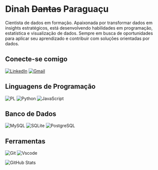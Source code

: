 
# Dinah ~~Dantas~~ Paraguaçu

Cientista de dados em formação. Apaixonada por transformar dados em insights estratégicos, está desenvolvendo habilidades em programação, estatística e visualização de dados. Sempre em busca de oportunidades para aplicar seu aprendizado e contribuir com soluções orientadas por dados.

## Conecte-se comigo


[![LinkedIn](https://img.shields.io/badge/LinkedIn-6D17BD?style=for-the-badge&logo=linkedin&logoColor=white)](https://www.linkedin.com/in/dinah-r-dantas-384a26198/)
[![Gmail](https://img.shields.io/badge/Gmail-6D17BD?style=for-the-badge&logo=gmail&logoColor=B3A4BF)](mailto:dinah.dantass@gmail.com)

## Linguagens de Programação

 ![PL](https://img.shields.io/badge/PL%2FSQL-2A044A?style=for-the-badge&logo=oracle&logoColor=2A044A&labelColor=FFFFFF&color=7C6099) ![Python](https://img.shields.io/badge/python-7C6099?style=for-the-badge&logo=python&logoColor=2A044A)  ![JavaScript](https://img.shields.io/badge/JavaScript-7C6099?style=for-the-badge&logo=javascript&logoColor=2A044A)

 ## Banco de Dados

 ![MySQL](https://img.shields.io/badge/MySQL-2A044A?style=for-the-badge&logo=mysql&logoColor=white) ![SQLite](https://img.shields.io/badge/SQLite-2A044A?style=for-the-badge&logo=sqlite&logoColor=white) ![PostgreSQL](https://img.shields.io/badge/PostgreSQL-2A044A?style=for-the-badge&logo=postgresql&logocolor=white)

 ## Ferramentas

 ![Git](https://img.shields.io/badge/GIT-9774B8?style=for-the-badge&logo=git&logoColor=white) ![Vscode](https://img.shields.io/badge/Vscode-9774B8?style=for-the-badge&logo=visual-studio-code&logoColor=white)


![GitHub Stats](https://github-readme-stats.vercel.app/api?username=dinah-parag&theme=transparent&bg_color=000&border_color=2A044A&show_icons=true&icon_color=B3A4BF&title_color=9774B8&text_color=FFF)
